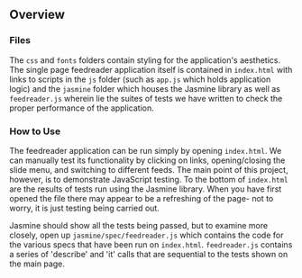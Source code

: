 ## Overview

### Files
The `css` and `fonts` folders contain styling for the application's aesthetics. The single page feedreader application itself is contained in `index.html` with links to scripts in the `js` folder (such as `app.js` which holds application logic) and the `jasmine` folder which houses the Jasmine library as well as `feedreader.js` wherein lie the suites of tests we have written to check the proper performance of the application.

### How to Use
The feedreader application can  be run simply by opening `index.html`. We can manually test its functionality by clicking on links, opening/closing the slide menu, and switching to different feeds. The main point of this project, however, is to demonstrate JavaScript testing. To the bottom of `index.html` are the results of tests run using the Jasmine library. When you have first opened the file there may appear to be a refreshing of the page- not to worry, it is just testing being carried out.

Jasmine should show all the tests being passed, but to examine more closely, open up    `jasmine/spec/feedreader.js` which contains the code for the various specs that have been run on `index.html`. `feedreader.js` contains a series of 'describe' and 'it' calls that are sequential to the tests shown on the main page.
